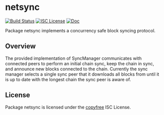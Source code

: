 netsync
=======

[![Build Status](https://github.com/vigilnetwork/vgl/workflows/Build%20and%20Test/badge.svg)](https://github.com/vigilnetwork/vgl/actions)
[![ISC License](https://img.shields.io/badge/license-ISC-blue.svg)](http://copyfree.org)
[![Doc](https://img.shields.io/badge/doc-reference-blue.svg)](https://pkg.go.dev/github.com/vigilnetwork/vgl/internal/netsync)

Package netsync implements a concurrency safe block syncing protocol.

## Overview

The provided implementation of SyncManager communicates with connected peers to
perform an initial chain sync, keep the chain in sync, and announce new blocks
connected to the chain. Currently the sync manager selects a single sync peer
that it downloads all blocks from until it is up to date with the longest chain
the sync peer is aware of.

## License

Package netsync is licensed under the [copyfree](http://copyfree.org) ISC
License.





